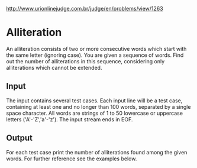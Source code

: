 http://www.urionlinejudge.com.br/judge/en/problems/view/1263

# Alliteration

An alliteration consists of two or more consecutive words which start with the
same letter (ignoring case). You are given a sequence of words. Find out the
number of alliterations in this sequence, considering only alliterations which
cannot be extended.

## Input

The input contains several test cases. Each input line will be a test case,
containing at least one and no longer than 100 words, separated by a single
space character. All words are strings of 1 to 50 lowercase or uppercase
letters ('A'-'Z','a'-'z'). The input stream ends in EOF.

## Output

For each test case print the number of alliterations found among the given
words. For further reference see the examples below.
